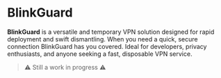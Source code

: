 # BlinkGuard

**BlinkGuard** is a versatile and temporary VPN solution designed for rapid deployment and swift dismantling. When you need a quick, secure connection BlinkGuard has you covered. Ideal for developers, privacy enthusiasts, and anyone seeking a fast, disposable VPN service.

> ⚠️ Still a work in progress ⚠️
